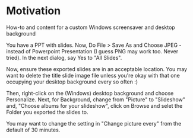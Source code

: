 # Motivation
How-to and content for a custom Windows screensaver and desktop background

You have a PPT with slides. Now, Do File > Save As and Choose JPEG - instead of Powerpoint Presentation (I guess PNG may work too. Never tried). In the next dialog, say Yes to "All Slides".

Now, ensure these exported slides are in an acceptable location. You may want to delete the title slide image file unless you're okay with that one occupying your desktop background
every so often :)

Then, right-click on the (Windows) desktop background and choose Personalize.
Next, for Background, change from "Picture" to "Slideshow" and, "Choose albums for your slideshow", click on Browse and selet the Folder you exported the slides to.

You may want to change the setting in "Change picture every" from the default of 30 minutes.
